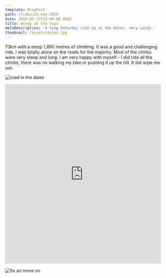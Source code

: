 ```yaml
---
template: BlogPost
path: /rides/23-may-2020
date: 2020-05-23T22:00:00.000Z
title: Windy at the tops
metaDescription: 'A long Saturday ride up in the Dales, very windy.'
thumbnail: /assets/dales.jpg
---
```

73km with a steep 1,880 metres of climbing.  It was a good and challenging ride.  I was totally alone on the roads for the majority. Most of the climbs were very steep and long. I am very happy with myself - I did ride all the climbs, there was no walking my bike or pushing it up the hill.  It did wipe me out.

![road in the dales](/assets/dalesroad.jpg)

<div class="komoot-container"><iframe src="https://www.komoot.com/tour/189173515/embed?profile=1" width="100%" height="580" frameborder="0" scrolling="no"></iframe></div>

![fix an move on](/assets/flat.jpg)
